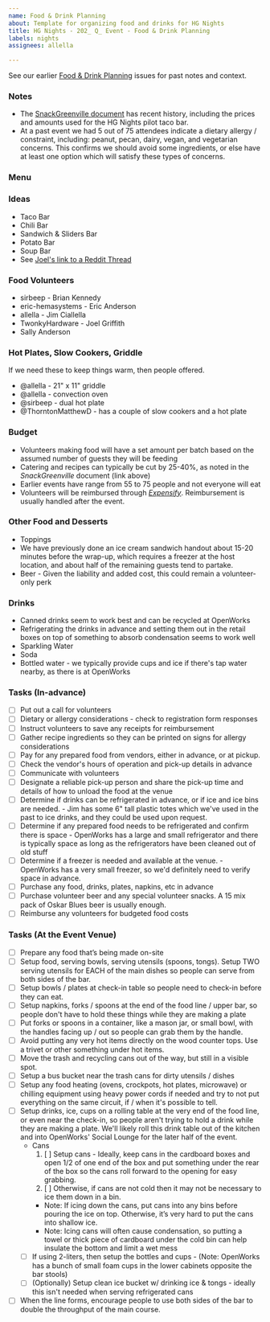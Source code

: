 ```yaml
---
name: Food & Drink Planning
about: Template for organizing food and drinks for HG Nights
title: HG Nights - 202_ Q_ Event - Food & Drink Planning
labels: nights
assignees: allella

---
```


See our earlier [Food & Drink Planning](https://github.com/hackgvl/nights/issues?q=food+planning+in%3Atitle+is%3Aissue) issues for past notes and context.

### Notes
- The [SnackGreenville document](https://docs.google.com/document/d/1ZBEl61eH4kB6NVHqjrlEgnYyRrfONAyJoQXFcH5muaQ/edit#heading=h.374owrq3m4r2) has recent history, including the prices and amounts used for the HG Nights pilot taco bar.
- At a past event we had 5 out of 75 attendees indicate a dietary allergy / constraint, including: peanut, pecan, dairy, vegan, and vegetarian concerns. This confirms we should avoid some ingredients, or else have at least one option which will satisfy these types of concerns.

### Menu

### <span id="ideas">Ideas</span>
- Taco Bar
- Chili Bar
- Sandwich & Sliders Bar
- Potato Bar
- Soup Bar
- See [Joel's link to a Reddit Thread](https://github.com/hackgvl/nights/issues/17#issuecomment-2098306696)

### Food Volunteers
- sirbeep - Brian Kennedy
- eric-hemasystems - Eric Anderson
- allella - Jim Ciallella
- TwonkyHardware - Joel Griffith
- Sally Anderson

### Hot Plates,  Slow Cookers, Griddle
If we need these to keep things warm, then people offered.
- @allella - 21" x 11" griddle
- @allella - convection oven
- @sirbeep - dual hot plate
- @ThorntonMatthewD - has a couple of slow cookers and a hot plate

### Budget
- Volunteers making food will have a set amount per batch based on the assumed number of guests they will be feeding
- Catering and recipes can typically be cut by 25-40%, as noted in the _SnackGreenville_ document (link above)
- Earlier events have range from 55 to 75 people and not everyone will eat
- Volunteers will be reimbursed through _[Expensify](https://www.expensify.com/)_. Reimbursement is usually handled after the event.

### Other Food and Desserts
- Toppings
- We have previously done an ice cream sandwich handout about 15-20 minutes before the wrap-up, which requires a freezer at the host location, and about half of the remaining guests tend to partake.
- Beer - Given the liability and added cost, this could remain a volunteer-only perk

### Drinks
- Canned drinks seem to work best and can be recycled at OpenWorks
- Refrigerating the drinks in advance and setting them out in the retail boxes on top of something to absorb condensation seems to work well
- Sparkling Water
- Soda
- Bottled water - we typically provide cups and ice if there's tap water nearby, as there is at OpenWorks

### Tasks (In-advance)
- [ ] Put out a call for volunteers
- [ ] Dietary or allergy considerations - check to registration form responses
- [ ] Instruct volunteers to save any receipts for reimbursement
- [ ] Gather recipe ingredients so they can be printed on signs for allergy considerations
- [ ] Pay for any prepared food from vendors, either in advance, or at pickup. 
- [ ] Check the vendor's hours of operation and pick-up details in advance
- [ ] Communicate with volunteers
- [ ] Designate a reliable pick-up person and share the pick-up time and details of how to unload the food at the venue
- [ ] Determine if drinks can be refrigerated in advance, or if ice and ice bins are needed. - Jim has some 6" tall plastic totes which we've used in the past to ice drinks, and they could be used upon request.
- [ ] Determine if any prepared food needs to be refrigerated and confirm there is space - OpenWorks has a large and small refrigerator and there is typically space as long as the refrigerators have been cleaned out of old stuff
- [ ] Determine if a freezer is needed and available at the venue. - OpenWorks has a very small freezer, so we'd definitely need to verify space in advance.
- [ ] Purchase any food, drinks, plates, napkins, etc in advance
- [ ] Purchase volunteer beer and any special volunteer snacks.  A 15 mix pack of Oskar Blues beer is usually enough. 
- [ ] Reimburse any volunteers for budgeted food costs

### Tasks (At the Event Venue)
- [ ] Prepare any food that’s being made on-site
- [ ] Setup food, serving bowls, serving utensils (spoons, tongs). Setup TWO serving utensils for EACH of the main dishes so people can serve from both sides of the bar.
- [ ] Setup bowls / plates at check-in table so people need to check-in before they can eat.
- [ ] Setup napkins, forks / spoons at the end of the food line / upper bar, so people don't have to hold these things while they are making a plate
- [ ] Put forks or spoons in a container, like a mason jar, or small bowl, with the handles facing up / out so people can grab them by the handle.
- [ ] Avoid putting any very hot items directly on the wood counter tops. Use a trivet or other something under hot items. 
- [ ] Move the trash and recycling cans out of the way, but still in a visible spot.
- [ ] Setup a bus bucket near the trash cans for dirty utensils / dishes
- [ ] Setup any food heating (ovens, crockpots, hot plates, microwave) or chilling equipment using heavy power cords if needed and try to not put everything on the same circuit, if / when it's possible to tell.
- [ ] Setup drinks, ice, cups on a rolling table at the very end of the food line, or even near the check-in, so people aren't trying to hold a drink while they are making a plate. We'll likely roll this drink table out of the kitchen and into OpenWorks' Social Lounge for the later half of the event.
  - Cans
    1. [ ] Setup cans - Ideally, keep cans in the cardboard boxes and open 1/2 of one end of the box and put something under the rear of the box so the cans roll forward to the opening for easy grabbing.
    1. [ ] Otherwise, if cans are not cold then it may not be necessary to ice them down in a bin.
    - Note: If icing down the cans, put cans into any bins before pouring the ice on top. Otherwise, it’s very hard to put the cans into shallow ice.
    - Note: Icing cans will often cause condensation, so putting a towel or thick piece of cardboard under the cold bin can help insulate the bottom and limit a wet mess
  - [ ] If using 2-liters, then setup the bottles and cups - (Note: OpenWorks has a bunch of small foam cups in the lower cabinets opposite the bar stools)
  - [ ] (Optionally) Setup clean ice bucket w/ drinking ice & tongs - ideally this isn't needed when serving refrigerated cans
- [ ] When the line forms, encourage people to use both sides of the bar to double the throughput of the main course.
